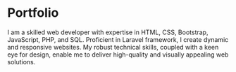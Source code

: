# Portfolio
I am a skilled web developer with expertise in HTML, CSS, Bootstrap, JavaScript, PHP, and SQL. Proficient in Laravel framework, I create dynamic and responsive websites. My robust technical skills, coupled with a keen eye for design, enable me to deliver high-quality and visually appealing web solutions.
